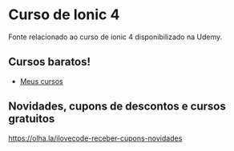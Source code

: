 # Curso de Ionic 4
Fonte relacionado ao curso de ionic 4 disponibilizado na Udemy.


## Cursos baratos!
- [Meus cursos](https://olha.la/udemy)

## Novidades, cupons de descontos e cursos gratuitos
https://olha.la/ilovecode-receber-cupons-novidades

